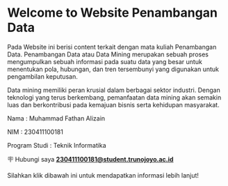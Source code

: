 # Welcome to Website Penambangan Data


Pada Website ini berisi content terkait dengan mata kuliah Penambangan Data.
Penambangan Data atau Data Mining merupakan sebuah proses mengumpulkan sebuah informasi pada suatu data yang besar untuk menentukan pola,
hubungan, dan tren tersembunyi yang digunakan untuk pengambilan keputusan. 

Data mining memiliki peran krusial dalam berbagai sektor industri. Dengan teknologi yang terus berkembang, pemanfaatan data mining akan semakin luas dan berkontribusi pada kemajuan bisnis serta kehidupan masyarakat.

Nama : Muhammad Fathan Alizain

NIM  : 230411100181

Program Studi : Teknik Informatika

🪧 Hubungi saya **230411100181@student.trunojoyo.ac.id**

Silahkan klik dibawah ini untuk mendapatkan informasi lebih lanjut!

```{tableofcontents}
```